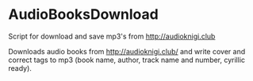 # AudioBooksDownload
Script for download and save mp3's from http://audioknigi.club

Downloads audio books from http://audioknigi.club/ and write cover and correct tags to mp3 (book name, author, track name and number, cyrillic ready).

